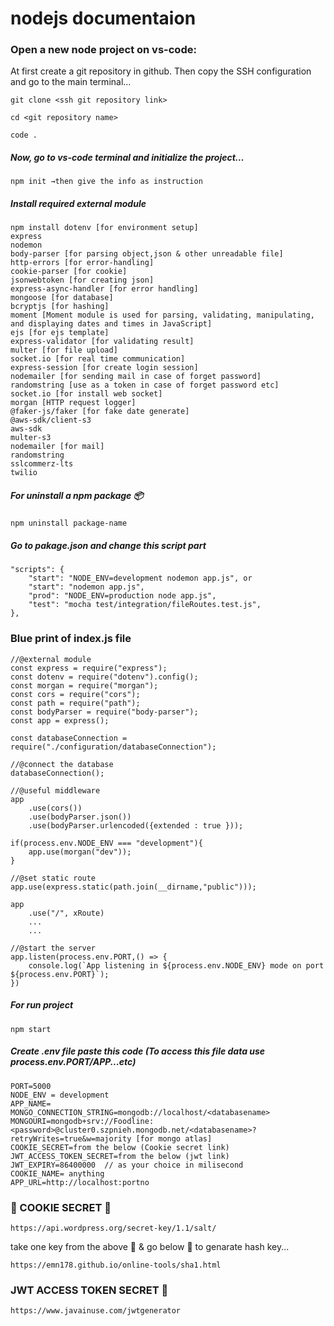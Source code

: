 # nodejs documentaion

### Open a new node project on vs-code:

At first create a git repository in github. Then copy the SSH configuration and go to the main terminal...

    git clone <ssh git repository link>

    cd <git repository name>

    code .

##### Now, go to vs-code terminal and initialize the project...

    npm init →then give the info as instruction

##### Install required external module

    npm install dotenv [for environment setup]
    express
    nodemon
    body-parser [for parsing object,json & other unreadable file]
    http-errors [for error-handling]
    cookie-parser [for cookie]
    jsonwebtoken [for creating json]
    express-async-handler [for error handling]
    mongoose [for database]
    bcryptjs [for hashing]
    moment [Moment module is used for parsing, validating, manipulating, and displaying dates and times in JavaScript]
    ejs [for ejs template]
    express-validator [for validating result]
    multer [for file upload]
    socket.io [for real time communication]
    express-session [for create login session]
    nodemailer [for sending mail in case of forget password]
    randomstring [use as a token in case of forget password etc]
    socket.io [for install web socket]
    morgan [HTTP request logger]
    @faker-js/faker [for fake date generate]
    @aws-sdk/client-s3
    aws-sdk
    multer-s3
    nodemailer [for mail]
    randomstring
    sslcommerz-lts
    twilio

##### For uninstall a npm package 📦

    npm uninstall package-name

##### Go to pakage.json and change this script part

    "scripts": {
        "start": "NODE_ENV=development nodemon app.js", or
        "start": "nodemon app.js",
        "prod": "NODE_ENV=production node app.js",
        "test": "mocha test/integration/fileRoutes.test.js",
    },

### Blue print of index.js file

    //@external module
    const express = require("express");
    const dotenv = require("dotenv").config();
    const morgan = require("morgan");
    const cors = require("cors");
    const path = require("path");
    const bodyParser = require("body-parser");
    const app = express();

    const databaseConnection = require("./configuration/databaseConnection");

    //@connect the database
    databaseConnection();

    //@useful middleware
    app
        .use(cors())
        .use(bodyParser.json())
        .use(bodyParser.urlencoded({extended : true }));

    if(process.env.NODE_ENV === "development"){
        app.use(morgan("dev"));
    }

    //@set static route
    app.use(express.static(path.join(__dirname,"public")));

    app
        .use("/", xRoute)
        ...
        ...

    //@start the server
    app.listen(process.env.PORT,() => {
        console.log(`App listening in ${process.env.NODE_ENV} mode on port ${process.env.PORT}`);
    })

##### For run project

    npm start

##### Create .env file paste this code (To access this file data use process.env.PORT/APP...etc)

    PORT=5000
    NODE_ENV = development
    APP_NAME=
    MONGO_CONNECTION_STRING=mongodb://localhost/<databasename>
    MONGOURI=mongodb+srv://Foodline:<password>@cluster0.szpnieh.mongodb.net/<databasename>?retryWrites=true&w=majority [for mongo atlas]
    COOKIE_SECRET=from the below (Cookie secret link)
    JWT_ACCESS_TOKEN_SECRET=from the below (jwt link)
    JWT_EXPIRY=86400000  // as your choice in milisecond
    COOKIE_NAME= anything
    APP_URL=http://localhost:portno

### 🍪 COOKIE SECRET 🔗

    https://api.wordpress.org/secret-key/1.1/salt/

take one key from the above 🔗 & go below 🔗 to genarate hash key...

    https://emn178.github.io/online-tools/sha1.html

### JWT ACCESS TOKEN SECRET 🔗

    https://www.javainuse.com/jwtgenerator
